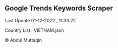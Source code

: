 

## Google Trends Keywords Scraper 
 
Last Update 01-12-2022 , 11:33:22

Country List :
VIETNAM.json



© Abdul Muttaqin 
